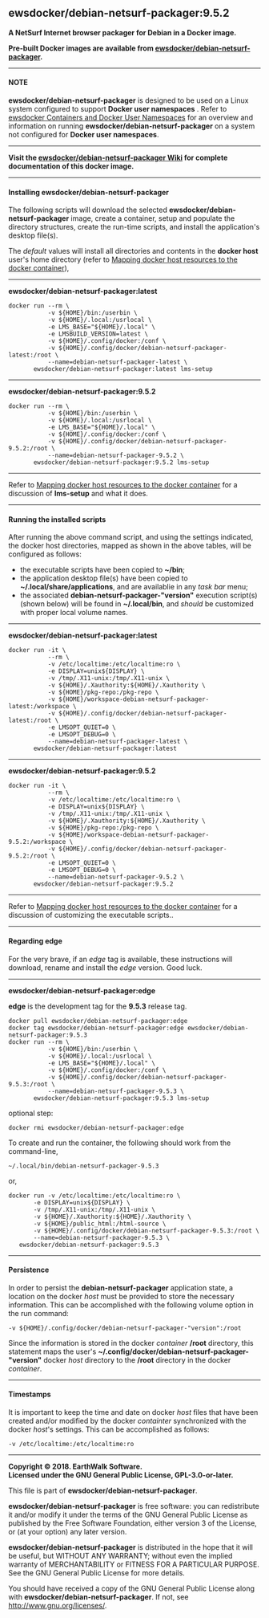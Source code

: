 ## ewsdocker/debian-netsurf-packager:9.5.2  
**A NetSurf Internet browser packager for Debian in a Docker image.**  

**Pre-built Docker images are available from [ewsdocker/debian-netsurf-packager](https://hub.docker.com/r/ewsdocker/debian-netsurf-packager).**  

____  
#### NOTE  
**ewsdocker/debian-netsurf-packager** is designed to be used on a Linux system configured to support **Docker user namespaces** .  Refer to [ewsdocker Containers and Docker User Namespaces](https://github.com/ewsdocker/ewsdocker.github.io/wiki/UserNS-Overview) for an overview and information on running **ewsdocker/debian-netsurf-packager** on a system not configured for **Docker user namespaces**.
____  

**Visit the [ewsdocker/debian-netsurf-packager Wiki](https://github.com/ewsdocker/debian-netsurf-packager/wiki/QuickStart) for complete documentation of this docker image.**  
____  

#### Installing ewsdocker/debian-netsurf-packager  

The following scripts will download the selected **ewsdocker/debian-netsurf-packager** image, create a container, setup and populate the directory structures, create the run-time scripts, and install the application's desktop file(s).  

The _default_ values will install all directories and contents in the **docker host** user's home directory (refer to [Mapping docker host resources to the docker container](https://github.com/ewsdocker/debian-netsurf-packager/wiki/QuickStart#mapping)),  

____  
**ewsdocker/debian-netsurf-packager:latest**  
  
    docker run --rm \
               -v ${HOME}/bin:/userbin \
               -v ${HOME}/.local:/usrlocal \
               -e LMS_BASE="${HOME}/.local" \
               -e LMSBUILD_VERSION=latest \
               -v ${HOME}/.config/docker:/conf \
               -v ${HOME}/.config/docker/debian-netsurf-packager-latest:/root \
               --name=debian-netsurf-packager-latest \
           ewsdocker/debian-netsurf-packager:latest lms-setup  

____  
**ewsdocker/debian-netsurf-packager:9.5.2**  
  
    docker run --rm \
               -v ${HOME}/bin:/userbin \
               -v ${HOME}/.local:/usrlocal \
               -e LMS_BASE="${HOME}/.local" \
               -v ${HOME}/.config/docker:/conf \
               -v ${HOME}/.config/docker/debian-netsurf-packager-9.5.2:/root \
               --name=debian-netsurf-packager-9.5.2 \
           ewsdocker/debian-netsurf-packager:9.5.2 lms-setup  

____  
Refer to [Mapping docker host resources to the docker container](https://github.com/ewsdocker/debian-netsurf-packager/wiki/QuickStart#mapping) for a discussion of **lms-setup** and what it does.  

____  
#### Running the installed scripts  

After running the above command script, and using the settings indicated, the docker host directories, mapped as shown in the above tables, will be configured as follows:

+ the executable scripts have been copied to **~/bin**;  
+ the application desktop file(s) have been copied to **~/.local/share/applications**, and are availablie in any _task bar_ menu;  
+ the associated **debian-netsurf-packager-"version"** execution script(s) (shown below) will be found in **~/.local/bin**, and _should_ be customized with proper local volume names.  

____  
**ewsdocker/debian-netsurf-packager:latest**
  
    docker run -it \
               --rm \
               -v /etc/localtime:/etc/localtime:ro \
               -e DISPLAY=unix${DISPLAY} \
               -v /tmp/.X11-unix:/tmp/.X11-unix \
               -v ${HOME}/.Xauthority:${HOME}/.Xauthority \
               -v ${HOME}/pkg-repo:/pkg-repo \
               -v ${HOME}/workspace-debian-netsurf-packager-latest:/workspace \
               -v ${HOME}/.config/docker/debian-netsurf-packager-latest:/root \
               -e LMSOPT_QUIET=0 \
               -e LMSOPT_DEBUG=0 \
               --name=debian-netsurf-packager-latest \
           ewsdocker/debian-netsurf-packager:latest  

____  
**ewsdocker/debian-netsurf-packager:9.5.2**
  
    docker run -it \
               --rm \
               -v /etc/localtime:/etc/localtime:ro \
               -e DISPLAY=unix${DISPLAY} \
               -v /tmp/.X11-unix:/tmp/.X11-unix \
               -v ${HOME}/.Xauthority:${HOME}/.Xauthority \
               -v ${HOME}/pkg-repo:/pkg-repo \
               -v ${HOME}/workspace-debian-netsurf-packager-9.5.2:/workspace \
               -v ${HOME}/.config/docker/debian-netsurf-packager-9.5.2:/root \
               -e LMSOPT_QUIET=0 \
               -e LMSOPT_DEBUG=0 \
               --name=debian-netsurf-packager-9.5.2 \
           ewsdocker/debian-netsurf-packager:9.5.2  

____  
Refer to [Mapping docker host resources to the docker container](https://github.com/ewsdocker/debian-netsurf-packager/wiki/QuickStart#mapping) for a discussion of customizing the executable scripts..  

____  
#### Regarding edge  

For the very brave, if an _edge_ tag is available, these instructions will download, rename and install the _edge_ version.  Good luck.  

____  
**ewsdocker/debian-netsurf-packager:edge**  

**edge** is the development tag for the **9.5.3** release tag.

    docker pull ewsdocker/debian-netsurf-packager:edge
    docker tag ewsdocker/debian-netsurf-packager:edge ewsdocker/debian-netsurf-packager:9.5.3
    docker run --rm \
               -v ${HOME}/bin:/userbin \
               -v ${HOME}/.local:/usrlocal \
               -e LMS_BASE="${HOME}/.local" \
               -v ${HOME}/.config/docker:/conf \
               -v ${HOME}/.config/docker/debian-netsurf-packager-9.5.3:/root \
               --name=debian-netsurf-packager-9.5.3 \
           ewsdocker/debian-netsurf-packager:9.5.3 lms-setup  

optional step:

    docker rmi ewsdocker/debian-netsurf-packager:edge  

To create and run the container, the following should work from the command-line, 

    ~/.local/bin/debian-netsurf-packager-9.5.3  

or,  

    docker run -v /etc/localtime:/etc/localtime:ro \
           -e DISPLAY=unix${DISPLAY} \
           -v /tmp/.X11-unix:/tmp/.X11-unix \
           -v ${HOME}/.Xauthority:${HOME}/.Xauthority \
           -v ${HOME}/public_html:/html-source \
           -v ${HOME}/.config/docker/debian-netsurf-packager-9.5.3:/root \
           --name=debian-netsurf-packager-9.5.3 \
       ewsdocker/debian-netsurf-packager:9.5.3    

____  
#### Persistence  
In order to persist the **debian-netsurf-packager** application state, a location on the docker _host_ must be provided to store the necessary information.  This can be accomplished with the following volume option in the run command:

    -v ${HOME}/.config/docker/debian-netsurf-packager-"version":/root  

Since the information is stored in the docker _container_ **/root** directory, this statement maps the user's **~/.config/docker/debian-netsurf-packager-"version"** docker _host_ directory to the **/root** directory in the docker _container_.  

____  
#### Timestamps  
It is important to keep the time and date on docker _host_ files that have been created and/or modified by the docker _containter_ synchronized with the docker _host_'s settings. This can be accomplished as follows:

    -v /etc/localtime:/etc/localtime:ro  

____  
**Copyright © 2018. EarthWalk Software.**  
**Licensed under the GNU General Public License, GPL-3.0-or-later.**  

This file is part of **ewsdocker/debian-netsurf-packager**.  

**ewsdocker/debian-netsurf-packager** is free software: you can redistribute 
it and/or modify it under the terms of the GNU General Public License 
as published by the Free Software Foundation, either version 3 of the 
License, or (at your option) any later version.  

**ewsdocker/debian-netsurf-packager** is distributed in the hope that it will 
be useful, but WITHOUT ANY WARRANTY; without even the implied warranty 
of MERCHANTABILITY or FITNESS FOR A PARTICULAR PURPOSE.  See the
GNU General Public License for more details.  

You should have received a copy of the GNU General Public License
along with **ewsdocker/debian-netsurf-packager**.  If not, see 
<http://www.gnu.org/licenses/>.  

